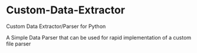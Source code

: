 # Custom-Data-Extractor
Custom Data Extractor/Parser for Python

A Simple Data Parser that can be used for rapid implementation of a custom file parser
